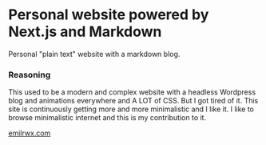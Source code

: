 # Personal website powered by Next.js and Markdown

Personal "plain text" website with a markdown blog.

### Reasoning

This used to be a modern and complex website with a headless Wordpress blog and animations everywhere and A LOT of CSS. But I got tired of it. This site is continuously getting more and more minimalistic and I like it. I like to browse minimalistic internet and this is my contribution to it. 

[emilrwx.com](https://www.emilrwx.com/)

